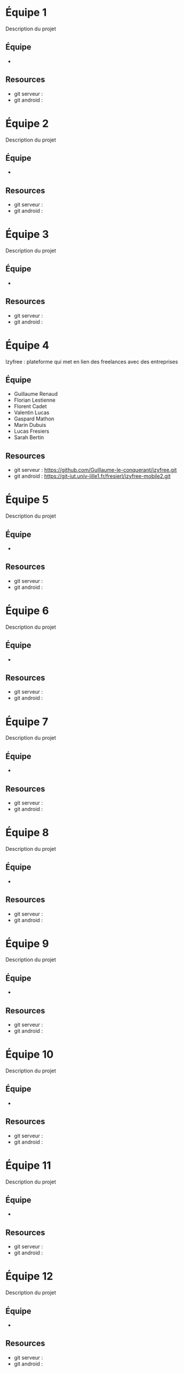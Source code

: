 # Équipe 1

Description du projet

## Équipe

* 

## Resources

* git serveur :
* git android :

# Équipe 2

Description du projet

## Équipe

* 

## Resources

* git serveur :
* git android :

# Équipe 3

Description du projet

## Équipe

* 

## Resources

* git serveur :
* git android :

# Équipe 4

Izyfree : plateforme qui met en lien des freelances avec des entreprises

## Équipe

* Guillaume Renaud
* Florian Lestienne
* Florent Cadet
* Valentin Lucas
* Gaspard Mathon
* Marin Dubuis
* Lucas Fresiers
* Sarah Bertin

## Resources

* git serveur : https://github.com/Guillaume-le-conquerant/izyfree.git
* git android : https://git-iut.univ-lille1.fr/fresierl/izyfree-mobile2.git

# Équipe 5

Description du projet

## Équipe

* 

## Resources

* git serveur :
* git android :

# Équipe 6

Description du projet

## Équipe

* 

## Resources

* git serveur :
* git android :

# Équipe 7

Description du projet

## Équipe

* 

## Resources

* git serveur :
* git android :

# Équipe 8

Description du projet

## Équipe

* 

## Resources

* git serveur :
* git android :

# Équipe 9

Description du projet

## Équipe

* 

## Resources

* git serveur :
* git android :

# Équipe 10

Description du projet

## Équipe

* 

## Resources

* git serveur :
* git android :

# Équipe 11

Description du projet

## Équipe

* 

## Resources

* git serveur :
* git android :

# Équipe 12

Description du projet

## Équipe

* 

## Resources

* git serveur :
* git android :

